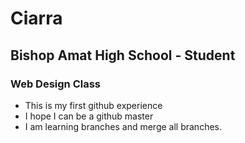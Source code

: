 # Ciarra
## Bishop Amat High School - Student 
### Web Design Class 
- This is my first github experience 
- I hope I can be a github master
- I am learning branches and merge all branches. 
